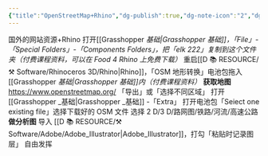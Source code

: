 ```yaml
---
{"title":"OpenStreetMap+Rhino","dg-publish":true,"dg-note-icon":"2","dg-path":"🌳 Major/Geography/OpenStreetMap+Rhino.md","permalink":"/🌳 Major/Geography/OpenStreetMap+Rhino/","dgPassFrontmatter":true,"noteIcon":"2","created":"2024-07-04T13:45:17.000+08:00","updated":"2024-11-01T21:42:39.315+08:00"}
---
```


国外的网站资源+Rhino
打开[[Grasshopper _基础\|Grasshopper _基础]]，「File」-「Special Folders」-「Components Folders」，把「elk 222」复制到这个文件夹_（付费课程资料，可以在 Food 4 Rhino 上免费下载）_
重启[[D 📚 RESOURCE/⚒️ Software/Rhinoceros 3D/Rhino\|Rhino]]，「OSM 地形转换」电池包拖入 [[Grasshopper _基础\|Grasshopper _基础]]内_（付费课程资料）_
**获取地图**
https://www.openstreetmap.org/
「导出」或「选择不同区域」
打开[[Grasshopper _基础\|Grasshopper _基础]] -「Extra」
打开电池包「Seiect one existing file」选择下载好的 OSM 文件
选择 2 D/3 D/路网图/铁路/河流/高速公路
**做分析图**
导入 [[D 📚 RESOURCE/⚒️ Software/Adobe/Adobe_Illustrator\|Adobe_Illustrator]]，打勾「粘贴时记录图层」
自由发挥